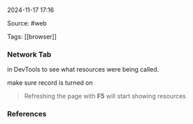 
2024-11-17 17:16

Source: #web 

Tags: [[browser]]
### Network Tab
in DevTools to see what resources were being called.

make sure record is turned on 
> Refreshing the page with **F5** will start showing resources



### References
